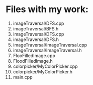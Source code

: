 # Files with my work:
1. imageTraversal/DFS.cpp
2. imageTraversal/BFS.h
3. imageTraversal/DFS.cpp
4. imageTraversal/DFS.h
5. imageTraversal/ImageTraversal.cpp
6. imageTraversal/ImageTraversal.h
7. FlooFilledImage.cpp
8. FloodFilledImage.h
9. colorpicker/MyColorPicker.cpp
10. colorpicker/MyColorPicker.h
11. main.cpp
